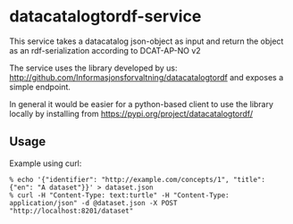 # datacatalogtordf-service
This service takes a datacatalog json-object as input and return the object as an rdf-serialization according to DCAT-AP-NO v2

The service uses the library developed by us: http://github.com/Informasjonsforvaltning/datacatalogtordf and exposes a simple endpoint.

In general it would be easier for a python-based client to use the library locally by installing from https://pypi.org/project/datacatalogtordf/


## Usage
Example using curl:
```
% echo '{"identifier": "http://example.com/concepts/1", "title": {"en": "A dataset"}}' > dataset.json
% curl -H "Content-Type: text:turtle" -H "Content-Type: application/json" -d @dataset.json -X POST "http://localhost:8201/dataset"
```
